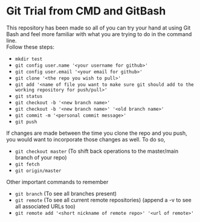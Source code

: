 # Git Trial from CMD and GitBash

This repository has been made so all of you can try your hand at using Git Bash and feel more familiar with what you are trying to do in the command line.  
Follow these steps:
- `mkdir test`
- `git config user.name '<your username for github>'`
- `git config user.email '<your email for github>'`
- `git clone '<the repo you wish to pull>'`
- `git add '<name of file you want to make sure git should add to the working repository for push/pull>'`
- `git status`
- `git checkout -b '<new branch name>'`
- `git checkout -b '<new branch name>' '<old branch name>'`
- `git commit -m '<personal commit message>'`
- `git push`

If changes are made between the time you clone the repo and you push, you would want to incorporate those changes as well. To do so,
- `git checkout master` (To shift back operations to the master/main branch of your repo)
- `git fetch`
- `git origin/master`

Other important commands to remember
- `git branch` (To see all branches present)
- `git remote` (To see all current remote repositories) (append a -v to see all associated URLs too)
- `git remote add '<short nickname of remote repo>' '<url of remote>'`
